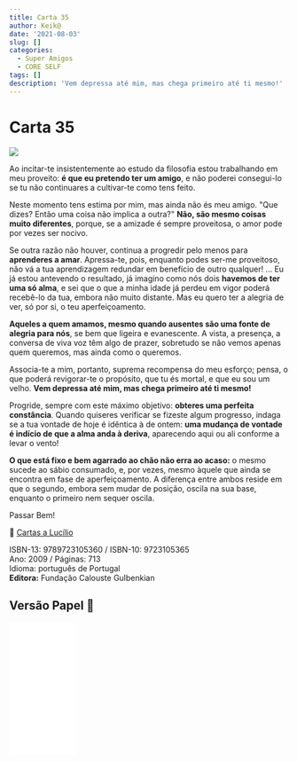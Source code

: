 ```yaml
---
title: Carta 35
author: Keik@
date: '2021-08-03'
slug: []
categories:
  - Super Amigos
  - CORE SELF
tags: []
description: 'Vem depressa até mim, mas chega primeiro até ti mesmo!'
---
```


# Carta 35 

![](https://upload.wikimedia.org/wikipedia/commons/thumb/9/98/Sanzio_01_Plato_Aristotle.jpg/800px-Sanzio_01_Plato_Aristotle.jpg)

Ao incitar-te insistentemente ao estudo da filosofia estou trabalhando em meu proveito: **é que eu pretendo ter um amigo**, e não poderei consegui-lo se tu não continuares a cultivar-te como tens feito. 

Neste momento tens estima por mim, mas ainda não és meu amigo. "Que dizes? Então uma coisa não implica a outra?" **Não, são mesmo coisas muito diferentes**, porque, se a amizade é sempre proveitosa, o amor pode por vezes ser nocivo. 

Se outra razão não houver, continua a progredir pelo menos para **aprenderes a amar**. Apressa-te, pois, enquanto podes ser-me proveitoso, não vá a tua aprendizagem redundar em benefício de outro qualquer! ... Eu já estou antevendo o resultado, já imagino como nós dois **havemos de ter uma só alma**, e sei que o que a minha idade já perdeu em vigor poderá recebê-lo da tua, embora não muito distante. Mas eu quero ter a alegria de ver, só por si, o teu aperfeiçoamento. 

**Aqueles a quem amamos, mesmo quando ausentes são uma fonte de alegria para nós**, se bem que ligeira e evanescente. A vista, a presença, a conversa de viva voz têm algo de prazer, sobretudo se não vemos apenas quem queremos, mas ainda como o queremos. 

Associa-te a mim, portanto, suprema recompensa do meu esforço; pensa, o que poderá revigorar-te o propósito, que tu és mortal, e que eu sou um velho. **Vem depressa até mim, mas chega primeiro até ti mesmo!** 

Progride, sempre com este máximo objetivo: **obteres uma perfeita constância**. Quando quiseres verificar se fizeste algum progresso, indaga se a tua vontade de hoje é idêntica à de ontem: **uma mudança de vontade é indício de que a alma anda à deriva**, aparecendo aqui ou ali conforme a levar o vento! 

**O que está fixo e bem agarrado ao chão não erra ao acaso:** o mesmo sucede ao sábio consumado, e, por vezes, mesmo àquele que ainda se encontra em fase de aperfeiçoamento. A diferença entre ambos reside em que o segundo, embora sem mudar de posição, oscila na sua base, enquanto o primeiro nem sequer oscila.

Passar Bem! 


:book: [Cartas a Lucílio](https://www.skoob.com.br/cartas-a-lucilio-37684ed41245.html)

ISBN-13: 9789723105360 / ISBN-10: 9723105365  
Ano: 2009 / Páginas: 713  
Idioma: português de Portugal   
**Editora:** Fundação Calouste Gulbenkian

## Versão Papel :book:

<iframe style="width:120px;height:240px;" marginwidth="0" marginheight="0" scrolling="no" frameborder="0" src="//ws-na.amazon-adsystem.com/widgets/q?ServiceVersion=20070822&OneJS=1&Operation=GetAdHtml&MarketPlace=BR&source=ac&ref=tf_til&ad_type=product_link&tracking_id=mundodekeika-20&marketplace=amazon&amp;region=BR&placement=9723105365&asins=9723105365&linkId=fb8dc16224bc0c2b7943ec769c5b5905&show_border=true&link_opens_in_new_window=true&price_color=333333&title_color=0066c0&bg_color=ffffff">
    </iframe>